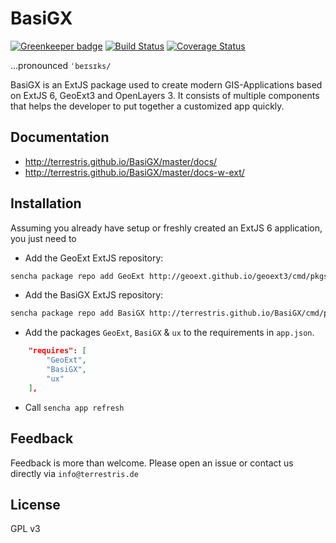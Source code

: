 # BasiGX

[![Greenkeeper badge](https://badges.greenkeeper.io/terrestris/BasiGX.svg)](https://greenkeeper.io/) [![Build Status](https://travis-ci.org/terrestris/BasiGX.svg?branch=master)](https://travis-ci.org/terrestris/BasiGX) [![Coverage Status](https://coveralls.io/repos/terrestris/BasiGX/badge.svg?branch=master&service=github)](https://coveralls.io/github/terrestris/BasiGX?branch=master)

…pronounced `ˈbeɪsɪks/`

BasiGX is an ExtJS package used to create modern GIS-Applications based on ExtJS 6, GeoExt3 and OpenLayers 3.
It consists of multiple components that helps the developer to put together a customized app quickly.

## Documentation

* http://terrestris.github.io/BasiGX/master/docs/
* http://terrestris.github.io/BasiGX/master/docs-w-ext/

## Installation

Assuming you already have setup or freshly created an ExtJS 6 application, you just need to

* Add the GeoExt ExtJS repository:
```bash
sencha package repo add GeoExt http://geoext.github.io/geoext3/cmd/pkgs
```

* Add the BasiGX ExtJS repository:
```bash
sencha package repo add BasiGX http://terrestris.github.io/BasiGX/cmd/pkgs
```

* Add the packages `GeoExt`, `BasiGX` & `ux` to the requirements in `app.json`.
```json
    "requires": [
        "GeoExt",
        "BasiGX",
        "ux"
    ],
```

* Call `sencha app refresh`

## Feedback

Feedback is more than welcome. Please open an issue or contact us directly via `info@terrestris.de`

## License

GPL v3
